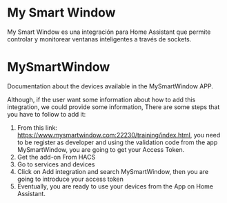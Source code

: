 # My Smart Window

My Smart Window es una integración para Home Assistant que permite controlar y monitorear ventanas inteligentes a través de sockets.

# MySmartWindow
Documentation about the devices available in the MySmartWindow APP. 

Although, if the user want some information about how to add this integration, we could provide some information, There are some steps that you have to follow to add it:

1. From this link: https://www.mysmartwindow.com:22230/training/index.html, you need to be register as developer and using the validation code from the app MySmartWindow, you are going to get your Access Token.
2. Get the add-on From HACS
3. Go to services and devices
4. Click on Add integration and search MySmartWindow, then you are going to introduce your access token
5. Eventually, you are ready to use your devices from the App on Home Assistant.

